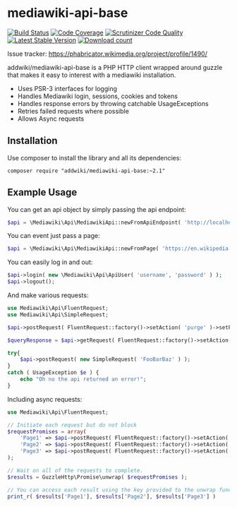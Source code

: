 # mediawiki-api-base

[![Build Status](https://travis-ci.org/addwiki/mediawiki-api-base.svg?branch=master)](https://travis-ci.org/addwiki/mediawiki-api-base)
[![Code Coverage](https://scrutinizer-ci.com/g/addwiki/mediawiki-api-base/badges/coverage.png?b=master)](https://scrutinizer-ci.com/g/addwiki/mediawiki-api-base/?branch=master)
[![Scrutinizer Code Quality](https://scrutinizer-ci.com/g/addwiki/mediawiki-api-base/badges/quality-score.png?b=master)](https://scrutinizer-ci.com/g/addwiki/mediawiki-api-base/?branch=master)
[![Latest Stable Version](https://poser.pugx.org/addwiki/mediawiki-api-base/version.png)](https://packagist.org/packages/addwiki/mediawiki-api-base)
[![Download count](https://poser.pugx.org/addwiki/mediawiki-api-base/d/total.png)](https://packagist.org/packages/addwiki/mediawiki-api-base)

Issue tracker: https://phabricator.wikimedia.org/project/profile/1490/

addwiki/mediawiki-api-base is a PHP HTTP client wrapped around guzzle that makes it easy to interest with a mediawiki installation.

 - Uses PSR-3 interfaces for logging
 - Handles Mediawiki login, sessions, cookies and tokens
 - Handles response errors by throwing catchable UsageExceptions
 - Retries failed requests where possible
 - Allows Async requests

## Installation

Use composer to install the library and all its dependencies:

	composer require "addwiki/mediawiki-api-base:~2.1"

## Example Usage

You can get an api object by simply passing the api endpoint:

```php
$api = \Mediawiki\Api\MediawikiApi::newFromApiEndpoint( 'http://localhost/w/api.php' );
```

You can event just pass a page:

```php
$api = \Mediawiki\Api\MediawikiApi::newFromPage( 'https://en.wikipedia.org/wiki/Berlin' );
```

You can easily log in and out:

```php
$api->login( new \Mediawiki\Api\ApiUser( 'username', 'password' ) );
$api->logout();
```

And make various requests:

```php
use Mediawiki\Api\FluentRequest;
use Mediawiki\Api\SimpleRequest;

$api->postRequest( FluentRequest::factory()->setAction( 'purge' )->setParam( 'titles', 'FooBar' ) );

$queryResponse = $api->getRequest( FluentRequest::factory()->setAction( 'query' )->setParam( 'meta', 'siteinfo' ) );

try{
	$api->postRequest( new SimpleRequest( 'FooBarBaz' ) );
}
catch ( UsageException $e ) {
	echo "Oh no the api returned an error!";
}
```

Including async requests:
```php
use Mediawiki\Api\FluentRequest;

// Initiate each request but do not block
$requestPromises = array(
	'Page1' => $api->postRequest( FluentRequest::factory()->setAction( 'purge' )->setParam( 'titles', 'Page1' ) ),
	'Page2' => $api->postRequest( FluentRequest::factory()->setAction( 'purge' )->setParam( 'titles', 'Page2' ) ),
	'Page3' => $api->postRequest( FluentRequest::factory()->setAction( 'purge' )->setParam( 'titles', 'Page3' ) ),
);

// Wait on all of the requests to complete.
$results = GuzzleHttp\Promise\unwrap( $requestPromises );

// You can access each result using the key provided to the unwrap function.
print_r( $results['Page1'], $results['Page2'], $results['Page3'] )
```
